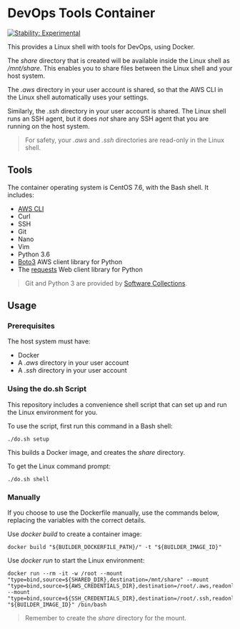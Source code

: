 # DevOps Tools Container

[![Stability: Experimental](https://masterminds.github.io/stability/experimental.svg)](https://masterminds.github.io/stability/experimental.html)

This provides a Linux shell with tools for DevOps, using Docker.

The _share_ directory that is created will be available inside the Linux shell as _/mnt/share_. This enables you to share files between the Linux shell and your host system.

The _.aws_ directory in your user account is shared, so that the AWS CLI in the Linux shell automatically uses your settings.

Similarly, the _.ssh_ directory in your user account is shared. The Linux shell runs an SSH agent, but it does _not_ share any SSH agent that you are running on the host system.

> For safety, your _.aws_ and _.ssh_ directories are read-only in the Linux shell. 

## Tools

The container operating system is CentOS 7.6, with the Bash shell. It includes:

- [AWS CLI](https://aws.amazon.com/cli/)
- Curl
- SSH
- Git
- Nano
- Vim
- Python 3.6
- [Boto3](https://aws.amazon.com/sdk-for-python/) AWS client library for Python
- The [requests](https://2.python-requests.org/en/master/) Web client library for Python

> Git and Python 3 are provided by [Software Collections](https://www.softwarecollections.org/en/).

## Usage

### Prerequisites

The host system must have:

- Docker
- A _.aws_ directory in your user account
- A _.ssh_ directory in your user account

### Using the do.sh Script

This repository includes a convenience shell script that can set up and run the Linux environment for you.

To use the script, first run this command in a Bash shell:

    ./do.sh setup

This builds a Docker image, and creates the _share_ directory.

To get the Linux command prompt:

    ./do.sh shell

### Manually 

If you choose to use the Dockerfile manually, use the commands below, replacing the variables with the correct details.

Use _docker build_ to create a container image:

    docker build "${BUILDER_DOCKERFILE_PATH}/" -t "${BUILDER_IMAGE_ID}"

Use _docker run_ to start the Linux environment:

    docker run --rm -it -w /root --mount "type=bind,source=${SHARED_DIR},destination=/mnt/share" --mount "type=bind,source=${AWS_CREDENTIALS_DIR},destination=/root/.aws,readonly" --mount "type=bind,source=${SSH_CREDENTIALS_DIR},destination=/root/.ssh,readonly" "${BUILDER_IMAGE_ID}" /bin/bash

> Remember to create the _share_ directory for the mount.